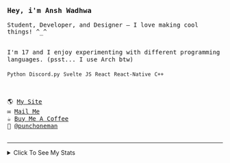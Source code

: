 <samp href="https://anshwadhwa.vercel.app">
    <h3>Hey, i'm Ansh Wadhwa</h3>
    <p>Student, Developer, and Designer — I love making cool things! ^_^</p>
    <br />
    I'm 17 and I enjoy experimenting with different programming languages. (psst... I use Arch btw)
    <br />
    <br />
    <code>Python</code> <code>Discord.py</code> <code>Svelte</code> <code>JS</code> <code>React</code> <code>React-Native</code> <code>C++</code>
    <br />
    <br />
    <h2></h2>
    🌎 <a href="https://simplystudios.github.io/anshwadhwa" target="_blank">My Site</a>
    <br/>
    ✉️ <a href="mailto:work.awadhwa@gmail.com" target="_blank">Mail Me</a>
    <br/>
    ☕️ <a href="https://buymeacoffee/anshwadhwa8" target="_blank">Buy Me A Coffee</a>
    <br/>
    👤 <a href="https://discord.com/users/600278222428438559" target="_blank">@punchoneman</a>
</samp>


<br />
<br />
<hr />
<details>
<summary> Click To See My Stats </summary>
<br />
<br />

<!--START_SECTION:waka-->
![Code Time](http://img.shields.io/badge/Code%20Time-470%20hrs%2041%20mins-blue)

![Profile Views](http://img.shields.io/badge/Profile%20Views-0-blue)

![Lines of code](https://img.shields.io/badge/From%20Hello%20World%20I%27ve%20Written-504.6%20thousand%20lines%20of%20code-blue)

**🐱 My GitHub Data** 

> 📦 213.1 kB Used in GitHub's Storage 
 > 
> 🚫 Not Opted to Hire
 > 
> 📜 48 Public Repositories 
 > 
> 🔑 8 Private Repositories 
 > 
**I'm an Early 🐤** 

```text
🌞 Morning                157 commits         ████░░░░░░░░░░░░░░░░░░░░░   17.92 % 
🌆 Daytime                341 commits         ██████████░░░░░░░░░░░░░░░   38.93 % 
🌃 Evening                342 commits         ██████████░░░░░░░░░░░░░░░   39.04 % 
🌙 Night                  36 commits          █░░░░░░░░░░░░░░░░░░░░░░░░   04.11 % 
```
📅 **I'm Most Productive on Saturday** 

```text
Monday                   104 commits         ███░░░░░░░░░░░░░░░░░░░░░░   11.87 % 
Tuesday                  118 commits         ███░░░░░░░░░░░░░░░░░░░░░░   13.47 % 
Wednesday                136 commits         ████░░░░░░░░░░░░░░░░░░░░░   15.53 % 
Thursday                 104 commits         ███░░░░░░░░░░░░░░░░░░░░░░   11.87 % 
Friday                   155 commits         ████░░░░░░░░░░░░░░░░░░░░░   17.69 % 
Saturday                 172 commits         █████░░░░░░░░░░░░░░░░░░░░   19.63 % 
Sunday                   87 commits          ██░░░░░░░░░░░░░░░░░░░░░░░   09.93 % 
```


📊 **This Week I Spent My Time On** 

```text
🕑︎ Time Zone: Asia/Kolkata

💬 Programming Languages: 
Svelte                   57 mins             █████████████████████░░░░   84.27 % 
Markdown                 4 mins              ██░░░░░░░░░░░░░░░░░░░░░░░   07.20 % 
jsonc                    3 mins              █░░░░░░░░░░░░░░░░░░░░░░░░   04.68 % 
JavaScript               1 min               ░░░░░░░░░░░░░░░░░░░░░░░░░   01.99 % 
CSS                      1 min               ░░░░░░░░░░░░░░░░░░░░░░░░░   01.84 % 

🔥 Editors: 
Zed                      1 hr 6 mins         ████████████████████████░   96.27 % 
Neovim                   2 mins              █░░░░░░░░░░░░░░░░░░░░░░░░   03.73 % 

🐱‍💻 Projects: 
signscribe               47 mins             █████████████████░░░░░░░░   69.32 % 
retrosite                16 mins             ██████░░░░░░░░░░░░░░░░░░░   24.02 % 
config                   3 mins              █░░░░░░░░░░░░░░░░░░░░░░░░   04.68 % 
Ytmusic-clone            1 min               ░░░░░░░░░░░░░░░░░░░░░░░░░   01.99 % 

💻 Operating System: 
Linux                    1 hr 8 mins         █████████████████████████   100.00 % 
```

**I Mostly Code in Python** 

```text
Python                   10 repos            ██████░░░░░░░░░░░░░░░░░░░   23.26 % 
HTML                     9 repos             █████░░░░░░░░░░░░░░░░░░░░   20.93 % 
JavaScript               7 repos             ████░░░░░░░░░░░░░░░░░░░░░   16.28 % 
CSS                      5 repos             ███░░░░░░░░░░░░░░░░░░░░░░   11.63 % 
Svelte                   5 repos             ███░░░░░░░░░░░░░░░░░░░░░░   11.63 % 
```



**Timeline**

![Lines of Code chart](https://raw.githubusercontent.com/simplystudios/simplystudios/main/assets/bar_graph.png)


 Last Updated on 07/06/2025 18:47:56 UTC
<!--END_SECTION:waka-->
</details>
